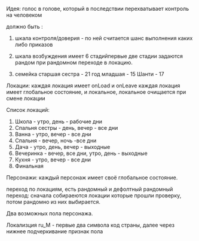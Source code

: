 Идея:
голос в голове, который в последствии перехватывает контроль на человеком

должно быть :
1. шкала контроля/доверия - по ней считается шанс выполнения каких либо приказов
2. шкала возбуждения имеет 6 стадийпервые две стадии задаются рандом при рандомном переходе в локацию. 

1. семейка
старшая сестра - 21 год
 младшая - 15
 Шанти - 17
 
 Локации:
 каждая локация имеет onLoad и onLeave
 каждая локация имеет глобальное состояние, и локальное, локальное очищается при смене локации
 
 Список локаций:
 1. Школа               - утро, день                - рабочие дни
 2. Спальня сестры      - день, вечер               - все дни
 3. Ванна               - утро, вечер               - все дни
 4. Спальня             - вечер, ночь               -все дни
 5. Дача                - утро, день, вечер         - выходные
 6. Вечеринка           - вечер,    все дни,  утро, день - выходные
 7. Кухня               - утро, вечер               - все дни
 8. Финальная
 
 Персонажи:
 каждый персонаж имеет своё глобальное состояние.
 
 переход по локациям, есть рандомный и дефолтный 
 рандомный переход:
    сначала собираеются локации которые прошли проверку, потом рандомно из них выбирается.
    
Два возможных пола персонажа.

Локализция
ru_M - первые два символа код страны, далее через нижнее подчеркивание признак пола
